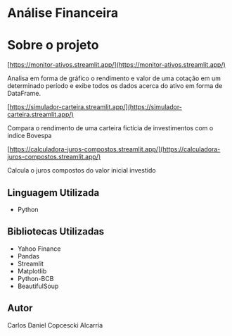# Análise Financeira

# Sobre o projeto

[https://monitor-ativos.streamlit.app/](https://monitor-ativos.streamlit.app/)

Analisa em forma de gráfico o rendimento e valor de uma cotação em um determinado período e exibe todos os dados acerca do ativo em forma de DataFrame.

[https://simulador-carteira.streamlit.app/](https://simulador-carteira.streamlit.app/)

Compara o rendimento de uma carteira fictícia de investimentos com o indice Bovespa

[https://calculadora-juros-compostos.streamlit.app/](https://calculadora-juros-compostos.streamlit.app/)

Calcula o juros compostos do valor inicial investido

## Linguagem Utilizada

- Python

## Bibliotecas Utilizadas

- Yahoo Finance
- Pandas
- Streamlit
- Matplotlib
- Python-BCB
- BeautifulSoup

## Autor

Carlos Daniel Copcescki Alcarria
